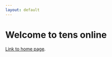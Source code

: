 ```yaml
---
layout: default
---
```


<link href="tensstyle.css" rel="stylesheet">

# Welcome to tens online

[Link to home page](../index).